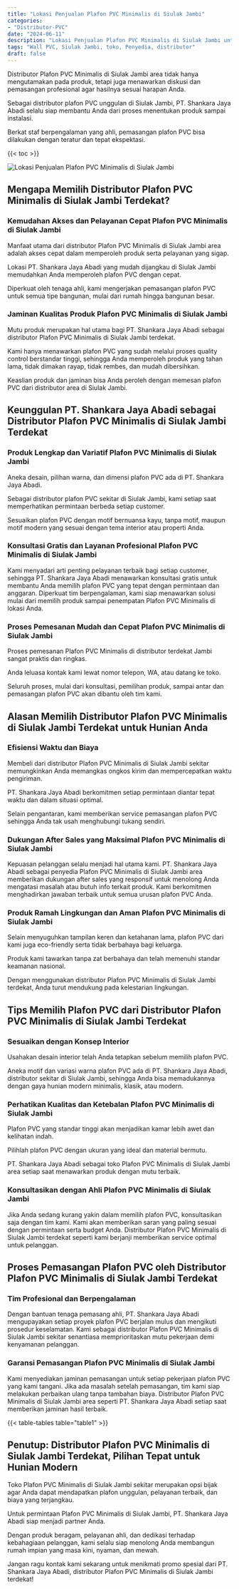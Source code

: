 ```yaml
---
title: "Lokasi Penjualan Plafon PVC Minimalis di Siulak Jambi"
categories: 
- "Distributor-PVC"
date: "2024-06-11"
description: "Lokasi Penjualan Plafon PVC Minimalis di Siulak Jambi untuk hunian, kantor, serta ritel. Panel terbaik, beragam motif, warna menarik, beserta servis penempatan dikerjakan oleh teknisi profesional dan garansi resmi!|Layanan penyediaan Plafon PVC Minimalis di Siulak Jambi untuk kebutuhan rumah, kantor, maupun ritel, beserta produk unggulan dan instalasi oleh tenaga ahli berpengalaman serta jaminan resmi.|Pilihan Plafon PVC Minimalis di Siulak Jambi yang terbukti untuk rumah, office, dan toko, bersama material terbaik dan instalasi oleh tenaga ahli berpengalaman serta kepastian resmi.|Penyediaan Plafon PVC Minimalis di Siulak Jambi bagi hunian, kantor, dan ritel, dengan panel unggulan dan penempatan ditangani oleh tenaga ahli profesional, disertai beserta kepastian resmi.}"
tags: "Wall PVC, Siulak Jambi, toko, Penyedia, distributor"
draft: false
---
```


Distributor Plafon PVC Minimalis di Siulak Jambi area tidak hanya mengutamakan pada produk, tetapi juga menawarkan diskusi dan pemasangan profesional agar hasilnya sesuai harapan Anda.

Sebagai distributor plafon PVC unggulan di Siulak Jambi, PT. Shankara Jaya Abadi selalu siap membantu Anda dari proses menentukan produk sampai instalasi.

Berkat staf berpengalaman yang ahli, pemasangan plafon PVC bisa dilakukan dengan teratur dan tepat ekspektasi.

{{< toc >}}

![Lokasi Penjualan Plafon PVC Minimalis di Siulak Jambi](/images/Distributor-PVC/Lokasi-Penjualan-Plafon-PVC-Minimalis-di-Siulak-Jambi.png)


## Mengapa Memilih Distributor Plafon PVC Minimalis di Siulak Jambi Terdekat?

### Kemudahan Akses dan Pelayanan Cepat Plafon PVC Minimalis di Siulak Jambi

Manfaat utama dari distributor Plafon PVC Minimalis di Siulak Jambi area adalah akses cepat dalam memperoleh produk serta pelayanan yang sigap.

Lokasi PT. Shankara Jaya Abadi yang mudah dijangkau di Siulak Jambi memudahkan Anda memperoleh plafon PVC dengan cepat.

Diperkuat oleh tenaga ahli, kami mengerjakan pemasangan plafon PVC untuk semua tipe bangunan, mulai dari rumah hingga bangunan besar.

### Jaminan Kualitas Produk Plafon PVC Minimalis di Siulak Jambi

Mutu produk merupakan hal utama bagi PT. Shankara Jaya Abadi sebagai distributor Plafon PVC Minimalis di Siulak Jambi terdekat.

Kami hanya menawarkan plafon PVC yang sudah melalui proses quality control berstandar tinggi, sehingga Anda memperoleh produk yang tahan lama, tidak dimakan rayap, tidak rembes, dan mudah dibersihkan.

Keaslian produk dan jaminan bisa Anda peroleh dengan memesan plafon PVC dari distributor area di Siulak Jambi.

## Keunggulan PT. Shankara Jaya Abadi sebagai Distributor Plafon PVC Minimalis di Siulak Jambi Terdekat

### Produk Lengkap dan Variatif Plafon PVC Minimalis di Siulak Jambi

Aneka desain, pilihan warna, dan dimensi plafon PVC ada di PT. Shankara Jaya Abadi.

Sebagai distributor plafon PVC sekitar di Siulak Jambi, kami setiap saat memperhatikan permintaan berbeda setiap customer.

Sesuaikan plafon PVC dengan motif bernuansa kayu, tanpa motif, maupun motif modern yang sesuai dengan tema interior atau properti Anda.

### Konsultasi Gratis dan Layanan Profesional Plafon PVC Minimalis di Siulak Jambi

Kami menyadari arti penting pelayanan terbaik bagi setiap customer, sehingga PT. Shankara Jaya Abadi menawarkan konsultasi gratis untuk membantu Anda memilih plafon PVC yang tepat dengan permintaan dan anggaran. Diperkuat tim berpengalaman, kami siap menawarkan solusi mulai dari memilih produk sampai penempatan Plafon PVC Minimalis di lokasi Anda.

### Proses Pemesanan Mudah dan Cepat Plafon PVC Minimalis di Siulak Jambi

Proses pemesanan Plafon PVC Minimalis di distributor terdekat Jambi sangat praktis dan ringkas.

Anda leluasa kontak kami lewat nomor telepon, WA, atau datang ke toko.

Seluruh proses, mulai dari konsultasi, pemilihan produk, sampai antar dan pemasangan plafon PVC akan dibantu oleh tim kami.

## Alasan Memilih Distributor Plafon PVC Minimalis di Siulak Jambi Terdekat untuk Hunian Anda

### Efisiensi Waktu dan Biaya

Membeli dari distributor Plafon PVC Minimalis di Siulak Jambi sekitar memungkinkan Anda memangkas ongkos kirim dan mempercepatkan waktu pengiriman.

PT. Shankara Jaya Abadi berkomitmen setiap permintaan diantar tepat waktu dan dalam situasi optimal.

Selain pengantaran, kami memberikan service pemasangan plafon PVC sehingga Anda tak usah menghubungi tukang sendiri.

### Dukungan After Sales yang Maksimal Plafon PVC Minimalis di Siulak Jambi

Kepuasan pelanggan selalu menjadi hal utama kami. PT. Shankara Jaya Abadi sebagai penyedia Plafon PVC Minimalis di Siulak Jambi area memberikan dukungan after sales yang responsif untuk menolong Anda mengatasi masalah atau butuh info terkait produk. Kami berkomitmen menghadirkan jawaban terbaik untuk semua urusan plafon PVC Anda.

### Produk Ramah Lingkungan dan Aman Plafon PVC Minimalis di Siulak Jambi

Selain menyuguhkan tampilan keren dan ketahanan lama, plafon PVC dari kami juga eco-friendly serta tidak berbahaya bagi keluarga.

Produk kami tawarkan tanpa zat berbahaya dan telah memenuhi standar keamanan nasional.

Dengan menggunakan distributor Plafon PVC Minimalis di Siulak Jambi terdekat, Anda turut mendukung pada kelestarian lingkungan.

## Tips Memilih Plafon PVC dari Distributor Plafon PVC Minimalis di Siulak Jambi Terdekat

### Sesuaikan dengan Konsep Interior

Usahakan desain interior telah Anda tetapkan sebelum memilih plafon PVC.

Aneka motif dan variasi warna plafon PVC ada di PT. Shankara Jaya Abadi, distributor sekitar di Siulak Jambi, sehingga Anda bisa memadukannya dengan gaya hunian modern minimalis, klasik, atau modern.

### Perhatikan Kualitas dan Ketebalan Plafon PVC Minimalis di Siulak Jambi

Plafon PVC yang standar tinggi akan menjadikan kamar lebih awet dan kelihatan indah.

Pilihlah plafon PVC dengan ukuran yang ideal dan material bermutu.

PT. Shankara Jaya Abadi sebagai toko Plafon PVC Minimalis di Siulak Jambi area setiap saat menawarkan produk dengan mutu terbaik.

### Konsultasikan dengan Ahli Plafon PVC Minimalis di Siulak Jambi

Jika Anda sedang kurang yakin dalam memilih plafon PVC, konsultasikan saja dengan tim kami. Kami akan memberikan saran yang paling sesuai dengan permintaan serta budget Anda. Distributor Plafon PVC Minimalis di Siulak Jambi terdekat seperti kami berjanji memberikan service optimal untuk pelanggan.

## Proses Pemasangan Plafon PVC oleh Distributor Plafon PVC Minimalis di Siulak Jambi Terdekat

### Tim Profesional dan Berpengalaman

Dengan bantuan tenaga pemasang ahli, PT. Shankara Jaya Abadi mengupayakan setiap proyek plafon PVC berjalan mulus dan mengikuti prosedur keselamatan. Kami sebagai distributor Plafon PVC Minimalis di Siulak Jambi sekitar senantiasa memprioritaskan mutu pekerjaan demi kenyamanan pelanggan.

### Garansi Pemasangan Plafon PVC Minimalis di Siulak Jambi

Kami menyediakan jaminan pemasangan untuk setiap pekerjaan plafon PVC yang kami tangani. Jika ada masalah setelah pemasangan, tim kami siap melakukan perbaikan ulang tanpa tambahan biaya. Distributor Plafon PVC Minimalis di Siulak Jambi area seperti PT. Shankara Jaya Abadi setiap saat memberikan jaminan hasil terbaik.

{{< table-tables table="table1" >}}

## Penutup: Distributor Plafon PVC Minimalis di Siulak Jambi Terdekat, Pilihan Tepat untuk Hunian Modern

Toko Plafon PVC Minimalis di Siulak Jambi sekitar merupakan opsi bijak agar Anda dapat mendapatkan plafon unggulan, pelayanan terbaik, dan biaya yang terjangkau.

Untuk permintaan Plafon PVC Minimalis di Siulak Jambi, PT. Shankara Jaya Abadi siap menjadi partner Anda.

Dengan produk beragam, pelayanan ahli, dan dedikasi terhadap kebahagiaan pelanggan, kami selalu siap menolong Anda membangun rumah impian yang masa kini, nyaman, dan mewah.

Jangan ragu kontak kami sekarang untuk menikmati promo spesial dari PT. Shankara Jaya Abadi, distributor Plafon PVC Minimalis di Siulak Jambi terdekat!